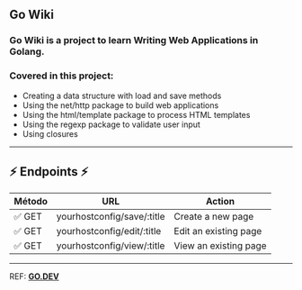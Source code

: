 ## Go Wiki

### Go Wiki is a project to learn Writing Web Applications in Golang.

### Covered in this project:

- Creating a data structure with load and save methods
- Using the net/http package to build web applications
- Using the html/template package to process HTML templates
- Using the regexp package to validate user input
- Using closures

___

## ⚡️ Endpoints ⚡️
| Método  |        URL        | Action |
|---------|-------------------|--------|
| ✅ GET | yourhostconfig/save/:title | Create a new page |
| ✅ GET | yourhostconfig/edit/:title | Edit an existing page |
| ✅ GET | yourhostconfig/view/:title | View an existing page |

___

REF: [**GO.DEV**](https://go.dev/doc/articles/wiki/)